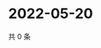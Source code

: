 # 2022-05-20

共 0 条

<!-- BEGIN WEIBO -->
<!-- 最后更新时间 Fri May 20 2022 04:01:16 GMT+0800 (China Standard Time) -->

<!-- END WEIBO -->
